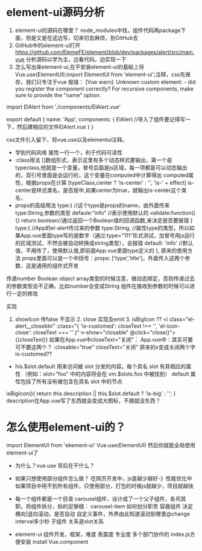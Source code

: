 # element-ui源码分析
1. element-ui的源码在哪里？
node_modules中找，组件代码再package下面，但是又是在这边写，切来切去麻烦，到GitHub去
2. GitHub中的element-ui打开
https://github.com/ElemeFE/element/blob/dev/packages/alert/src/main.vue
分析源码以学为主，边看代码，边实现一下
3. 怎么写出来element-ui,在不安装element-ui的基础上将Vue.use(ElementUI);import ElementUI from 'element-ui';注释，css先保存，我们只专注于vue
报错：
[Vue warn]: Unknown custom element: <el-alert> - did you register the component correctly? For recursive components, make sure to provide the "name" option.

import ElAlert from './components/ElAlert.vue'

export default {
  name: 'App',
  components: {
    ElAlert  //导入了组件要记得写一下，然后建相应的文件ElAlert.vue
  }
}

css文件引入留下，将vue.use以及elementui注释。
- 学到代码风格
属性一行一个，利于代码可读性
- :class用法 
[]数组形式，表示这里有多个动态样式要输出，第一个是typeclass,他就是一个变量，冒号后面是js区域，每一项都是可以动态输出的，双引号里面是会运行的，这个变量在computed中计算得出
computed属性，根据props在计算
[typeClass,center ? 'is-center' : '', 'is-' + effect] is-center是样式类名，是否居中,如果center为true，就输出is-center这个类名，
- props的高级用法
type:{ //这个type是props的name，由外面传来
    type:String,参数的类型
    defaule:"info" //表示使用默认的
    validate:function(){} return boolean//通过返回一个Boolean值的回调函数,来决定是否要报错
}
type:{ //App的el-alert传过来的参数
    type:String, //属性type的类型，所以如果App.vue里面type写的是数字（通过:type="111"形式测试，加冒号用js运行的区域测试，不然会被自动转换成string类型），会报错
    default: 'info' //默认值，不用传了，使用默认值,即前面App.vue里面type定义的
},
原来的使用方法
props里面可以是一个中括号：props: ['type','title']，外面传入这两个参数，这是通用的组件式开发

传递number Boolean object array类型的时候注意，做动态绑定，否则传递过去的参数类型会不正确，比如number会变成String
组件在接收到参数的时候可以进行一定的修改

实现
1. showIcon 传false 不显示     2. close 实现及emit  3. isBigIcon
??
<i class="el-alert__closebtn" :class="{ 'is-customed': closeText !== '', 'el-icon-close': closeText === '' }" v-show="closable" @click="close()">{{closeText}}</i>
如果在App.vue中closeText="关闭"：
<i class="el-alert__closebtn is-customed" style="display: none;">关闭</i>
App.vue中：其实可要可不要这两个？
:closable="true" closeText="关闭" 原来的x变成关闭两个字
is-customed??
- his.$slot.default
用来访问被 slot 分发的内容。每个具名 slot 有其相应的属性
（例如：slot="foo" 中的内容将会在 vm.$slots.foo 中被找到）
default 属性包括了所有没有被包含在具名 slot 中的节点

isBigIcon(){
            return this.description || this.$slot.default ? 'is-big' : '';
        }
description在App.vue写了东西就会变成大图标，不屑就没东西？

# 怎么使用element-ui的？
import ElementUI from 'ekement-ui'
Vue.use(ElementUI)
然后你就能全局使用element-ui了
- 为什么？vue.use 背后在干什么？
- 如果只想使用部分组件怎么做？
在网页开发中，js是越少越好-》性能优化中
如果项目中用不到所有组件，只使用部分，打包的时候js就越少，项目就越快

- 每一个组件都是一个目录
carousel组件，设计成了一个父子组件，各司其职。将组件拆分，拆的足够细：
carousel-item
如何划分职责
容器组件 决定横向|竖向滚动，是否自动 自定义事件，外界由此知道滚动到哪里@change interval多少秒
子组件 关系是slot关系
- element-ui 组件开发，框架，难度 表震度 专业度 多个部门协作的
index.js方便安装 install Vue.component